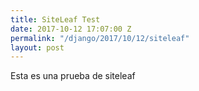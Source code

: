 ```yaml
---
title: SiteLeaf Test
date: 2017-10-12 17:07:00 Z
permalink: "/django/2017/10/12/siteleaf"
layout: post
---
```


Esta es una prueba de siteleaf